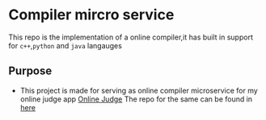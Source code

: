 
# Compiler mircro service

This repo is the implementation of a online compiler,it has built in support for `c++`,`python` and `java` langauges 







## Purpose

 - This project is made for serving as online compiler microservice for my online judge app [Online Judge](https://oj-frontend-tawny.vercel.app/) The repo for the same can be found in [here](https://github.com/Shlok-Agarwal-7/Online-Judge)



